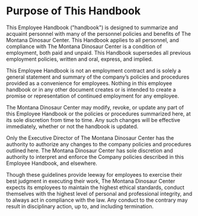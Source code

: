 # Purpose of This Handbook

This Employee Handbook ("handbook") is designed to summarize and acquaint personnel with many of the personnel policies and benefits of The Montana Dinosaur Center.  This Handbook applies to all personnel, and compliance with The Montana Dinosaur Center is a condition of employment, both paid and unpaid. This Handbook supersedes all previous employment policies, written and oral, express, and implied.&#x20;

This Employee Handbook is not an employment contract and is solely a general statement and summary of the company’s policies and procedures provided as a convenience for employees.  Nothing in this employee handbook or in any other document creates or is intended to create a promise or representation of continued employment for any employee.&#x20;

The Montana Dinosaur Center may modify, revoke, or update any part of this Employee Handbook or the policies or procedures summarized here, at its sole discretion from time to time.  Any such changes will be effective immediately, whether or not the handbook is updated.&#x20;

Only the Executive Director of The Montana Dinosaur Center has the authority to authorize any changes to the company policies and procedures outlined here. The Montana Dinosaur Center has sole discretion and authority to interpret and enforce the Company policies described in this Employee Handbook, and elsewhere.

Though these guidelines provide leeway for employees to exercise their best judgment in executing their work, The Montana Dinosaur Center expects its employees to maintain the highest ethical standards, conduct themselves with the highest level of personal and professional integrity, and to always act in compliance with the law. Any conduct to the contrary may result in disciplinary action, up to, and including termination.
